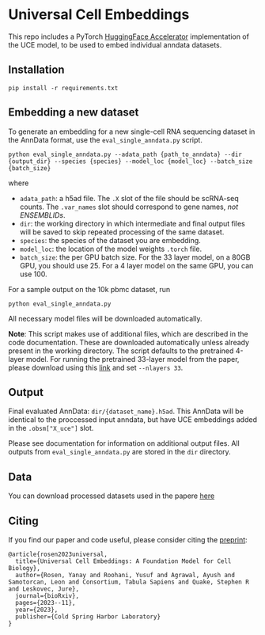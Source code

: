 # Universal Cell Embeddings

This repo includes a PyTorch [HuggingFace Accelerator](https://huggingface.co/docs/accelerate/package_reference/accelerator) implementation of the UCE model, to be used to embed individual anndata datasets.

## Installation

```
pip install -r requirements.txt
```

## Embedding a new dataset

To generate an embedding for a new single-cell RNA sequencing dataset in the AnnData format, use the `eval_single_anndata.py` script.

```
python eval_single_anndata.py --adata_path {path_to_anndata} --dir {output_dir} --species {species} --model_loc {model_loc} --batch_size {batch_size}
```

where
- `adata_path`: a h5ad file. The `.X` slot of the file should be scRNA-seq counts. The `.var_names` slot should correspond to gene names, *not ENSEMBLIDs*.
- `dir`: the working directory in which intermediate and final output files will be saved to skip repeated processing of the same dataset.
- `species`: the species of the dataset you are embedding.
- `model_loc`: the location of the model weights `.torch` file.
- `batch_size`: the per GPU batch size. For the 33 layer model, on a 80GB GPU, you should use 25. For a 4 layer model on the same GPU, you can use 100.

For a sample output on the 10k pbmc dataset, run
```
python eval_single_anndata.py
```
All necessary model files will be downloaded automatically.


**Note**: This script makes use of additional files, which are described in the code documentation. These are downloaded automatically unless already present in the working directory. The script defaults to the pretrained 4-layer model. For running the pretrained 33-layer model from the paper, please download using this [link](https://figshare.com/articles/dataset/Universal_Cell_Embedding_Model_Files/24320806?file=43423236) and set `--nlayers 33`.

## Output

Final evaluated AnnData: `dir/{dataset_name}.h5ad`. This AnnData will be 
identical to the proccessed input anndata, but have UCE embeddings added in the `.obsm["X_uce"]` slot.

Please see documentation for information on additional output files. All 
outputs from `eval_single_anndata.py` are stored in the `dir` directory.

## Data

You can download processed datasets used in the papere [here](https://drive.google.com/drive/folders/1f63fh0ykgEhCrkd_EVvIootBw7LYDVI7?usp=drive_link)

## Citing

If you find our paper and code useful, please consider citing the [preprint](https://www.biorxiv.org/content/10.1101/2023.11.28.568918v1):

```
@article{rosen2023universal,
  title={Universal Cell Embeddings: A Foundation Model for Cell Biology},
  author={Rosen, Yanay and Roohani, Yusuf and Agrawal, Ayush and Samotorcan, Leon and Consortium, Tabula Sapiens and Quake, Stephen R and Leskovec, Jure},
  journal={bioRxiv},
  pages={2023--11},
  year={2023},
  publisher={Cold Spring Harbor Laboratory}
}
```
